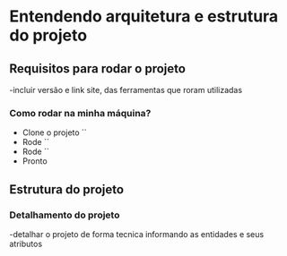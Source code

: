 # Entendendo arquitetura e estrutura do projeto

## Requisitos para rodar o projeto

-incluir versão e link site, das ferramentas que roram utilizadas

### Como rodar na minha máquina?

- Clone o projeto ``
- Rode ``
- Rode ``
- Pronto

## Estrutura do projeto

### Detalhamento do projeto

-detalhar o projeto de forma tecnica informando as entidades e seus atributos
